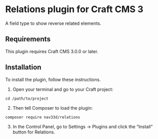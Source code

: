 # Relations plugin for Craft CMS 3

A field type to show reverse related elements.

## Requirements

This plugin requires Craft CMS 3.0.0 or later.

## Installation

To install the plugin, follow these instructions.

1. Open your terminal and go to your Craft project:

```
cd /path/to/project
```

2. Then tell Composer to load the plugin:

```
composer require nav33d/relations
```

3. In the Control Panel, go to Settings → Plugins and click the “Install” button for Relations.
